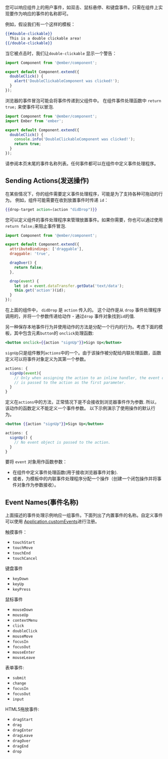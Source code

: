 您可以响应组件上的用户事件，如双击、鼠标悬停、和键盘事件。只需在组件上实现要作为响应的事件的名称即可。

例如，假设我们有一个这样的模板：

```hbs
{{#double-clickable}}
  This is a double clickable area!
{{/double-clickable}}
```

当它被点击时，我们让`double-clickable` 显示一个警告：

```app/components/double-clickable.js
import Component from '@ember/component';

export default Component.extend({
  doubleClick() {
    alert('DoubleClickableComponent was clicked!');
  }
});
```

浏览器的事件冒泡可能会将事件传递到父组件中。 在组件事件处理函数中 `return true;` 来使事件可以冒泡.

```app/components/double-clickable.js
import Component from '@ember/component';
import Ember from 'ember';

export default Component.extend({
  doubleClick() {
    console.info('DoubleClickableComponent was clicked!');
    return true;
  }
});
```

请参阅本页末尾的事件名称列表。任何事件都可以在组件中定义事件处理程序。

## Sending Actions(发送操作)

在某些情况下，你的组件需要定义事件处理程序，可能是为了支持各种可拖动的行为。 例如，组件可能需要在收到放置事件时传递 `id`：

```hbs
{{drop-target action=(action "didDrop")}}
```

您可以定义组件的事件处理程序来管理放置事件。如果你需要，你也可以通过使用`return false;`来阻止事件冒泡.

```app/components/drop-target.js
import Component from '@ember/component';

export default Component.extend({
  attributeBindings: ['draggable'],
  draggable: 'true',

  dragOver() {
    return false;
  },

  drop(event) {
    let id = event.dataTransfer.getData('text/data');
    this.get('action')(id);
  }
});
```

在上面的组件中， `didDrop` 是 `action` 传入的。 这个动作是从 `drop` 事件处理程序调用的，并将一个参数传递给动作 -   通过`drop` 事件对象找到`id`的值.

另一种保存本地事件行为并使用动作的方法是分配一个行内的行为。考虑下面的模板，其中包含元素`button`的  `onclick`处理函数:

```hbs
<button onclick={{action "signUp"}}>Sign Up</button>
```

`signUp`只是组件散列`actions`中的一个。由于该操作被分配给内联处理函数，函数定义可以将事件对象定义为其第一个参数。

```js
actions: {
  signUp(event){
  	// Only when assigning the action to an inline handler, the event object
    // is passed to the action as the first parameter.
  }
}
```

定义在`actions`中的方法，正常情况下是不会接收到浏览器事件作为参数. 所以，该动作的函数定义不能定义一个事件参数。 以下示例演示了使用操作的默认行为。

```hbs
<button {{action "signUp"}}>Sign Up</button>
```

```js
actions: {
  signUp() {
    // No event object is passed to the action.
  }
}
```

要将 `event` 对象用作函数参数：

- 在组件中定义事件处理函数(用于接收浏览器事件对象).
- 或者，为模板中的内联事件处理程序分配一个操作（创建一个闭包操作并将事件对象作为参数接收）。


## Event Names(事件名称)

上面描述的事件处理示例响应一组事件。下面列出了内置事件的名称。自定义事件可以使用 [Application.customEvents](https://www.emberjs.com/api/ember/release/classes/Application/properties/customEvents?anchor=customEvents)进行注册。

触摸事件：

* `touchStart`
* `touchMove`
* `touchEnd`
* `touchCancel`

键盘事件

* `keyDown`
* `keyUp`
* `keyPress`

鼠标事件

* `mouseDown`
* `mouseUp`
* `contextMenu`
* `click`
* `doubleClick`
* `mouseMove`
* `focusIn`
* `focusOut`
* `mouseEnter`
* `mouseLeave`

表单事件:

* `submit`
* `change`
* `focusIn`
* `focusOut`
* `input`

HTML5拖放事件:

* `dragStart`
* `drag`
* `dragEnter`
* `dragLeave`
* `dragOver`
* `dragEnd`
* `drop`
